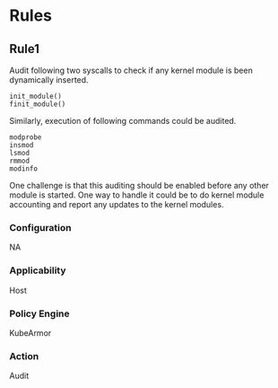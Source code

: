 # Rules

## Rule1
Audit following two syscalls to check if any kernel module is been dynamically inserted.
```
init_module()
finit_module()
```
Similarly, execution of following commands could be audited.
```
modprobe
insmod
lsmod
rmmod
modinfo
```
One challenge is that this auditing should be enabled before any other module
is started. One way to handle it could be to do kernel module accounting and
report any updates to the kernel modules.

### Configuration
NA

### Applicability
Host

### Policy Engine
KubeArmor

### Action
Audit


